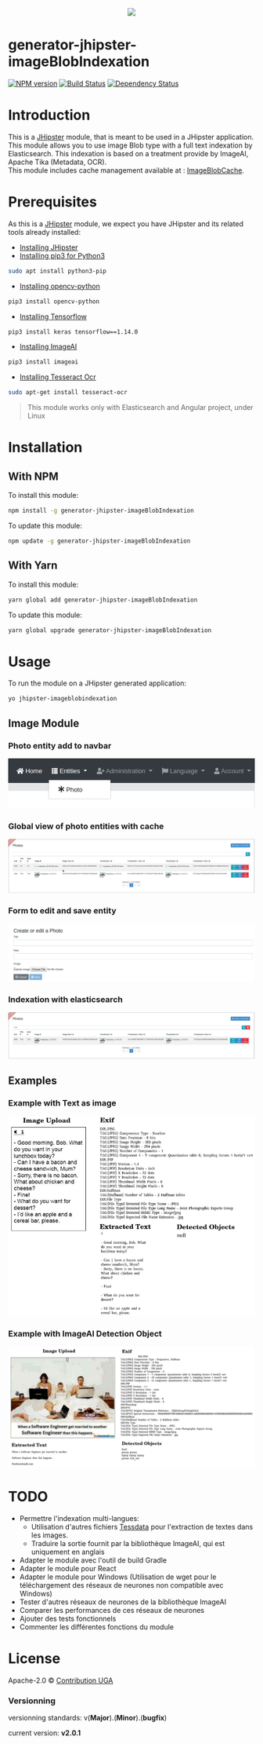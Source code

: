 <div align="center">
  <a href="https://www.jhipster.tech/">
    <img src="https://github.com/jhipster/jhipster-artwork/blob/master/logos/JHipster%20RGB-small100x25px.png?raw=true">
  </a>
</div>

# generator-jhipster-imageBlobIndexation

[![NPM version][npm-image]][npm-url] [![Build Status][github-actions-image]][github-actions-url] [![Dependency Status][daviddm-image]][daviddm-url]

# Introduction

This is a [JHipster](https://www.jhipster.tech/) module, that is meant to be used in a JHipster application.  
This module allows you to use image Blob type with a full text indexation by Elasticsearch. This indexation is based on a treatment provide by ImageAI, Apache Tika (Metadata, OCR).  
This module includes cache management available at : [ImageBlobCache](https://github.com/contribution-jhipster-uga/generator-jhipster-imageblobcache).

# Prerequisites

As this is a [JHipster](https://www.jhipster.tech/) module, we expect you have JHipster and its related tools already installed:

- [Installing JHipster](https://www.jhipster.tech/installation/)
- [Installing pip3 for Python3](https://www.python.org/)

```bash
sudo apt install python3-pip
```

- [Installing opencv-python](https://pypi.org/project/opencv-python/)

```bash
pip3 install opencv-python
```

- [Installing Tensorflow](https://www.tensorflow.org/)

```bash
pip3 install keras tensorflow==1.14.0
```

- [Installing ImageAI](https://github.com/OlafenwaMoses/ImageAI)

```bash
pip3 install imageai
```

- [Installing Tesseract Ocr](https://github.com/tesseract-ocr/)

```bash
sudo apt-get install tesseract-ocr
```

> This module works only with Elasticsearch and Angular project, under Linux

# Installation

## With NPM

To install this module:

```bash
npm install -g generator-jhipster-imageBlobIndexation
```

To update this module:

```bash
npm update -g generator-jhipster-imageBlobIndexation
```

## With Yarn

To install this module:

```bash
yarn global add generator-jhipster-imageBlobIndexation
```

To update this module:

```bash
yarn global upgrade generator-jhipster-imageBlobIndexation
```

# Usage

To run the module on a JHipster generated application:

```bash
yo jhipster-imageblobindexation
```

## Image Module

### Photo entity add to navbar

<div align="center">
    <img src="https://github.com/contribution-jhipster-uga/generator-jhipster-indexation-imageblobcache/blob/master/images/navbar-photo-entity.png">
</div>

### Global view of photo entities with cache

<div align="center">
    <img src="https://github.com/contribution-jhipster-uga/generator-jhipster-indexation-imageblobcache/blob/master/images/global-view-photo-entity.png">
</div>

### Form to edit and save entity

<div align="center">
    <img src="https://github.com/contribution-jhipster-uga/generator-jhipster-indexation-imageblobcache/blob/master/images/save-photo-entity.png">
</div>

### Indexation with elasticsearch

<div align="center">
    <img src="https://github.com/contribution-jhipster-uga/generator-jhipster-indexation-imageblobcache/blob/master/images/elasticsearch-photo-entity.png">
</div>

## Examples

### Example with Text as image

<div align="center">
    <img src="https://github.com/contribution-jhipster-uga/generator-jhipster-indexation-imageblobcache/blob/master/images/example1-indexation.png">
</div>

### Example with ImageAI Detection Object

<div align="center">
  <a href="https://github.com/OlafenwaMoses/ImageAI">
    <img src="https://github.com/contribution-jhipster-uga/generator-jhipster-indexation-imageblobcache/blob/master/images/example2-indexation.png">
  </a>
</div>

# TODO

- Permettre l'indexation multi-langues:
  - Utilisation d'autres fichiers [Tessdata](https://github.com/tesseract-ocr/tessdata) pour l'extraction de textes dans les images.
  - Traduire la sortie fournit par la bibliothèque ImageAI, qui est uniquement en anglais
- Adapter le module avec l'outil de build Gradle
- Adapter le module pour React
- Adapter le module pour Windows (Utilisation de wget pour le téléchargement des réseaux de neurones non compatible avec Windows)
- Tester d'autres réseaux de neurones de la bibliothèque ImageAI
- Comparer les performances de ces réseaux de neurones
- Ajouter des tests fonctionnels
- Commenter les différentes fonctions du module

# License

Apache-2.0 © [Contribution UGA](https://github.com/contribution-jhipster-uga/generator-jhipster-indexation-imageblobcache/blob/master/LICENSE)

[npm-image]: https://img.shields.io/npm/v/generator-jhipster-imageblobindexation.svg
[npm-url]: https://npmjs.org/package/generator-jhipster-imageblobindexation
[github-actions-image]: https://github.com/contribution-jhipster-uga/generator-jhipster-indexation-imageblobcache/workflows/Build/badge.svg
[github-actions-url]: https://github.com/contribution-jhipster-uga/generator-jhipster-indexation-imageblobcache/actions
[daviddm-image]: https://david-dm.org/maximelordey/generator-jhipster-imageblobindexation.svg?theme=shields.io
[daviddm-url]: https://david-dm.org/maximelordey/generator-jhipster-imageblobindexation

### Versionning

versionning standards: v(**Major**).(**Minor**).(**bugfix**)

current version: **v2.0.1**
